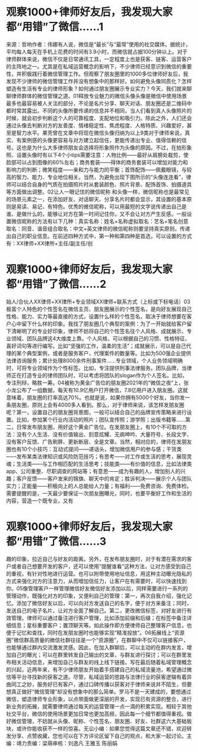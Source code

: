 # 观察1000+律师好友后，我发现大家都“用错”了微信……1

来源：哲响作者：伟娜有人说，微信是“最长”与“最常”使用的社交媒体。据统计，平均每人每天在手机上花费的时间有3.9小时，而微信就占据100分钟以上。对于律师群体来说，微信不仅是日常通讯工具，一定程度上也是获客、链客、运营客户的主阵地之一。尤其是在私域运营概念的影响下，不少律师已经意识到微信的重要性，并积极践行着微信管理工作。但观察了朋友圈里的1000多位律师好友后，我发现不少律师的微信管理工作并没有想象中的那样好。如何避免头像同质化？怎样塑造有生活有专业的律师形象？如何通过朋友圈展示专业实力？今天，我们就来聊聊律师群体的微信管理之道。01释放专业魅力的微信头像头像是微信中使用场景最多也最容易被人关注的部分，不论是名片分享、聊天对话、朋友圈还是二维码中都时常其露出。不同的头像所要传递的信息并不相同，当人们看到真人头像照片的时候，就会初步判断这个人的可靠程度、支配地位和吸引力。除此之外，人们还会通过头像去判断对方的友善度、情绪稳定性、焦虑程度、人格特质、兴趣爱好，甚至是智力水平。果壳曾在文章中将现在微信头像归纳为以上9类对于律师来说，真实、有案例感的头像更容易与对方建立起信任，更能传递出专业、值得信赖的信号。这也是为什么大多律师朋友会选择将形象照作为头像的原因。不过，在拍形象照、设置头像时有以下4个小tips需要注意：人物比例——最好从肩膀处裁剪，使脸部可以占到图像的60%左右；商务套装——得体的商务套装可以增加对能力和影响力的判断；微笑程度——亲和力与能力的平衡；首饰配饰——佩戴眼镜，与较高的智力、能力、专业地位相关。当然，为避免出现下图所示的“头像连连看”，律师可以结合自身的气质在拍摄照片时从套装颜色、照片背景、配饰首饰、拍摄道具等方面做出调整。02让人一眼记住的微信昵称  和头像一样，微信昵称也是最常见的场景元素之一，在添加好友、对话聊天、分享名片时都会显示，其设置的基本原则是易读、易记、有特色。优秀的微信昵称，可以用最短的文字说传递出自己是谁、是做什么的，能够让对方在第一时间记住你，又不会让对方产生反感。一般设置微信昵称的方法有以下几种：真实名称：姓名+名称虚拟取名：艺名+笔名创意取名：同音、谐音组合取名：中文+英文律师的微信昵称则要坚持真实原则，传递出自己的职业信息。在前述四种方式中，第一种和第四种是首选，可以设置的方式有：XX律师+XX律所+主任/副主任/创

# 观察1000+律师好友后，我发现大家都“用错”了微信……2

始人/合伙人XX律师+XX律所+专业领域XX律师+联系方式（上标或下标电话）03极富个人特色的个性签名在微信主页、朋友圈展示的个性签名，是向好友展现自己性格、能力、实力等最直接的方式，设置什么样的个性签名，取决于律师想要在客户心中留下什么样的印象。我找了朋友圈几个典型的案例：为了一开始就给客户留下清晰明了的专业好印象，律师不妨将自己的个性签名往个人风格、成就展示、专业领域、团队品牌这4大维度上靠。个人风格，可以根据自己的习惯、性格特征、喜好词句等进行编写。比如“坚强的工作，温柔的生活”；成就展示，可以是自己代理的某个典型案例，或者是服务客户，代理案件的数量等。比如为500强企业提供法律咨询服务；累计处理8000余件刑事案件……专业领域，个人业务领域明确时，可将专业领域作为个性标签。比如，专注提供刑事法律服务。团队品牌，当律师正在打造专业的律师团队时，可以考虑将团队的slogan作为个人签名。比如，专注刑辩，略胜一筹。04被称为黄金广告位的朋友圈2021年的“微信之夜”上，张小龙公布了一组数据，每天有10.9亿用户打开微信，7.8亿用户进入朋友圈。这就意味着，朋友圈的打率高达70%。也就是说，如果你拥有5000个好友，当你发一条朋友圈，原则上会有4000多人看到。那么，对于律师来说，该怎样发朋友圈呢？第一，设置自己的朋友圈背景图，一般可以结合自己的品牌宣传策略来进行设置。比如，参加某个行业内活动的照片；团队宣传照；游学照；出版书籍等……第二，日常发布朋友圈，用好这个黄金广告位。在发朋友圈上，有10个不可取的方法：没有个人生活、没有价值输出、刻意炫耀、无病呻吟、大量符号、长段文字、没有客户反馈、广告刷屏、更新断层、全是文章。当然，相对应的，律师在发朋友圈也有10个小技巧：互动式提问——递话头，增加微信用户的参与感；干货类——发布某类法律知识或风险防范技巧；有思考——对工作或生活的思考，展现灵魂；生活类——与工作相匹配的生活思考；技能类——有价值的信息，比如法律类app、公司重整、尽职调查的网站等；有意思——成为有趣的人，增加别人的兴趣；客户反馈——客户发来的锦旗、聊天中的肯定；胜诉判决——展示个人与团队实力；正能量——积极向上的人总能给人力量；有福利——免费咨询、免费体检。需要提醒的是，一天最少要保证一次朋友圈曝光，同时，也要平衡好工作和生活的内容，营造一个既专业，又有

# 观察1000+律师好友后，我发现大家都“用错”了微信……3

趣的印象，拉近自己与好友的距离。另外，在发布朋友圈时，对于有潜在需求的客户或者自己想要开发的客户，还可以使用“提醒谁看”这种方法，让对方感受到自己的重视，有针对性地进行运营。也可以附带使用地址信息，用这种主动曝光隐私的方式来强化对方的注意力，从而增加信任力，让客户在有需要时，可以快速找到你。05像管理客户一样管理微信好友微信好友添加以后，同样需要进行一系列的管理动作，既强化对方的印象，又便利自己的管理：第一，再次自我介绍，强化记忆。添加了微信好友以后，可以向对方发送自己的名字，便于对方来备注；同时，发送自己的电子名片，让对方全面了解自己。第二，更改微信标签，对好友进行有效管理。律师可以通过备注进行客户管理，比如添加前缀和后缀；在标签中备注详细信息；星标重要客户；置顶聊天等。如此操作即方便律师自己整理客户信息，也便于记忆和查找，同时在发朋友圈时也能够实现“精准投放”。06拓展线上“资源圈”微信群高质量的微信社群往往是一个“资源圈”，在群聊中不仅可以链接客户，也能够通过群内交流激发灵感。因此，在加入群聊后，可以主动的在群内发言，增加自己的曝光；可以在群里转发自己输出的文章，与群友进行探讨；可以在群里发布相关活动信息，来增加自己与群友的线上线下链接。写在最后随着私域管理概念的兴起，近两年来，有不少律师朋友开始着手搭建自己的私域流量池，希望通过微信等平台寻找新的获客之道。尽管，私域运营的思路与法律行业的获客逻辑有着异曲同工之妙，服务好已有客户，通过口碑传播以获客对于律师来说并不陌生，但要想真正做好“微信管理”却没有想象中的那么简单。罗马不是一天建成的，要想通过微信，塑造律师专业形象，以点带面做更深层的开发，实现已有资源的整合，进行新业务的拓展，就需要律师通过每天的运营管理一点一滴的积累实现。相较于其他社交平台，微信的使用场景更加日常也更加高频，因此每一个细节都值得重视。做好微信管理，不妨就从头像、昵称、个性签名、朋友圈、好友、社群这六大基础板块，或许你能收获不一样的惊喜。无讼小编：如果您觉得这篇文章还不错，欢迎转发分享、点赞收藏，您也可以在下方评论区留下自己的观点，和大家一起讨论。主编：靖力责编：梁萌审核：刘逸凡 王雅玉 陈丽娟

